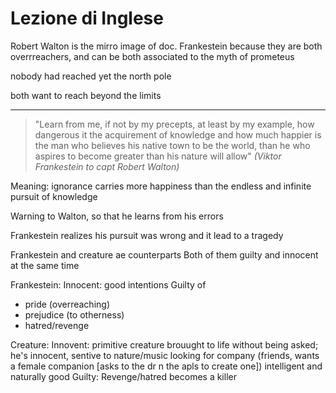 # Lezione di Inglese


Robert Walton is the mirro image of doc. Frankestein because they are both overrreachers, and can be both associated to the myth of prometeus

nobody had reached yet the north pole

both want to reach beyond the limits

---


> "Learn from me, if not by my precepts, at least by my example, how dangerous it the acquirement of knowledge and how much happier is the man who believes his native town to be the world, than he who aspires to become greater than his nature will allow" 
> _(Viktor Frankestein to capt Robert Walton)_

Meaning: ignorance carries more happiness than the endless and infinite pursuit of knowledge


Warning to Walton, so that he learns from his errors

Frankestein realizes his pursuit was wrong and it lead to a tragedy

Frankestein and creature ae counterparts
Both of them guilty and innocent at the same time


Frankestein:
Innocent:
 good intentions
Guilty of
* pride (overreaching)
* prejudice (to otherness)
* hatred/revenge


Creature: 
Innovent:
primitive creature brouught to life without being asked;  he's innocent, sentive to nature/music
looking for company (friends, wants a female companion [asks to the dr n the apls to create one])
intelligent and naturally good
Guilty:
Revenge/hatred
becomes a killer





<!--stackedit_data:
eyJoaXN0b3J5IjpbLTE1Nzk1OTQ2MDgsMTA4NjU0ODE4NCwxND
M2ODc4NzQzLC0xNTk2NDgzNDFdfQ==
-->